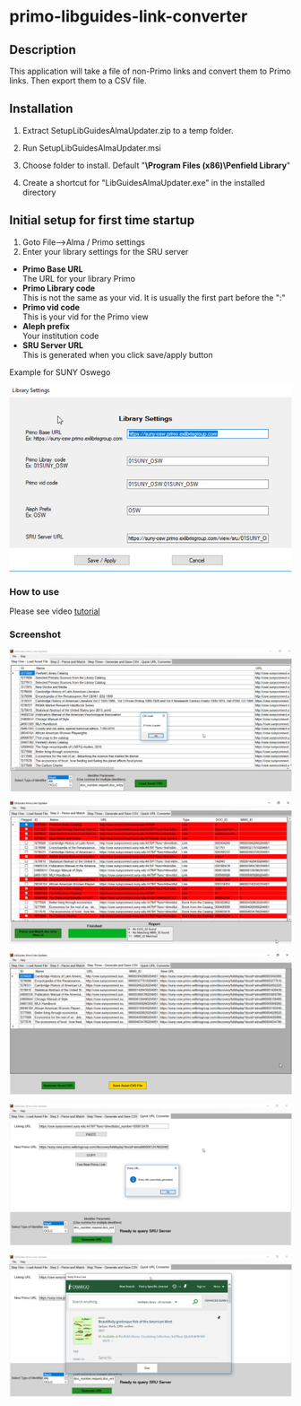 # primo-libguides-link-converter
## Description
This application will take a file of non-Primo links and convert them to Primo links. Then export them to a CSV file.

## Installation

1. Extract SetupLibGuidesAlmaUpdater.zip to a temp folder.

2. Run SetupLibGuidesAlmaUpdater.msi

3. Choose folder to install. Default "<b>\Program Files (x86)\Penfield Library</b>"

4. Create a shortcut for "LibGuidesAlmaUpdater.exe" in the installed directory

## Initial setup for first time startup

1. Goto File-->Alma / Primo settings
2. Enter your library settings for the SRU server
<UL>
<li><b>Primo Base URL</b>
</br>The URL for your library Primo</li>
<li><b>Primo Library code</b>
</br>This is not the same as your vid. It is usually the first part before the ":"</li>
<li><b>Primo vid code </b>
</br>This is your vid for the Primo view</li>
<li><b>Aleph prefix</b></br>
Your institution code</li>
<li><b>SRU Server URL</b>
</br>This is generated when you click save/apply button</li>
</ul>
Example for SUNY Oswego

![Settings](https://github.com/PenfieldLibrary/primo-libguides-link-converter/raw/master/.docs/settings.jpg)

### How to use
Please see video <a href="https://youtu.be/dVodpya_Lqk">tutorial</a>
### Screenshot
![step 1](https://github.com/PenfieldLibrary/primo-libguides-link-converter/raw/master/.docs/step1.jpg)

![step 2](https://github.com/PenfieldLibrary/primo-libguides-link-converter/raw/master/.docs/step2.jpg)

![step3](https://github.com/PenfieldLibrary/primo-libguides-link-converter/raw/master/.docs/step3.jpg)

![Quick Convert](https://github.com/PenfieldLibrary/primo-libguides-link-converter/raw/master/.docs/quickconvert.jpg)

![Quick Convert Verify](https://github.com/PenfieldLibrary/primo-libguides-link-converter/raw/master/.docs/quickconvert2.jpg)
